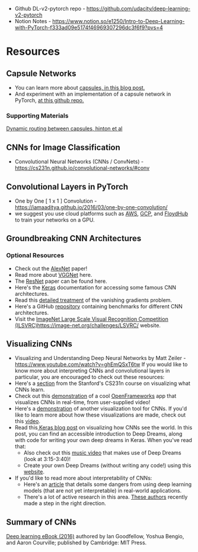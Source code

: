 * Github DL-v2-pytorch repo - https://github.com/udacity/deep-learning-v2-pytorch
* Notion Notes - https://www.notion.so/e1250/Intro-to-Deep-Learning-with-PyTorch-f333ad09e5174f46969307296dc3f6f9?pvs=4

# Resources
## Capsule Networks
* You can learn more about [capsules, in this blog post.](https://cezannec.github.io/Capsule_Networks/)
* And experiment with an implementation of a capsule network in PyTorch, [at this github repo.](https://github.com/cezannec/capsule_net_pytorch)
### Supporting Materials
[Dynamic routing between capsules, hinton et al](https://video.udacity-data.com/topher/2018/November/5bfdca4f_dynamic-routing/dynamic-routing.pdf)

## CNNs for Image Classification
* Convolutional Neural Networks (CNNs / ConvNets) - https://cs231n.github.io/convolutional-networks/#conv

## Convolutional Layers in PyTorch
* One by One [ 1 x 1 ] Convolution - https://iamaaditya.github.io/2016/03/one-by-one-convolution/
* we suggest you use cloud platforms such as [AWS](https://docs.aws.amazon.com/dlami/latest/devguide/gpu.html), [GCP](https://cloud.google.com/gpu/), and [FloydHub](https://blog.floydhub.com/) to train your networks on a GPU.

## Groundbreaking CNN Architectures
### Optional Resources
* Check out the [AlexNet](http://papers.nips.cc/paper/4824-imagenet-classification-with-deep-convolutional-neural-networks.pdf) paper!
* Read more about [VGGNet](https://arxiv.org/pdf/1409.1556.pdf) here.
* The [ResNet](https://arxiv.org/pdf/1512.03385v1.pdf) paper can be found here.
* Here's the [Keras](https://keras.io/api/applications/) documentation for accessing some famous CNN architectures.
* Read this [detailed treatment](http://neuralnetworksanddeeplearning.com/chap5.html) of the vanishing gradients problem.
* Here's a GitHub [repository](https://github.com/jcjohnson/cnn-benchmarks) containing benchmarks for different CNN architectures.
* Visit the [ImageNet Large Scale Visual Recognition Competition (ILSVRC)](https://image-net.org/challenges/LSVRC/)https://image-net.org/challenges/LSVRC/ website.

## Visualizing CNNs
* Visualizing and Understanding Deep Neural Networks by Matt Zeiler - https://www.youtube.com/watch?v=ghEmQSxT6tw
If you would like to know more about interpreting CNNs and convolutional layers in particular, you are encouraged to check out these resources:
* Here's a [section](https://learn.udacity.com/courses/ud188/lessons/7f6284d3-6c52-49a3-9a10-602f015918af/concepts/b9e7b9cf-70d2-4b0a-ae49-b811c230cd60) from the Stanford's CS231n course on visualizing what CNNs learn.
* Check out this [demonstration](https://experiments.withgoogle.com/what-neural-nets-see) of a cool [OpenFrameworks](https://openframeworks.cc/) app that visualizes CNNs in real-time, from user-supplied video!
* Here's a [demonstration](https://www.youtube.com/watch?v=AgkfIQ4IGaM&t=78s) of another visualization tool for CNNs. If you'd like to learn more about how these visualizations are made, check out this [video](https://www.youtube.com/watch?v=ghEmQSxT6tw&t=5s).
* Read this[ Keras blog post](https://blog.keras.io/how-convolutional-neural-networks-see-the-world.html) on visualizing how CNNs see the world. In this post, you can find an accessible introduction to Deep Dreams, along with code for writing your own deep dreams in Keras. When you've read that:
  * Also check out this [music video](https://blog.keras.io/how-convolutional-neural-networks-see-the-world.html) that makes use of Deep Dreams (look at 3:15-3:40)!
  * Create your own Deep Dreams (without writing any code!) using this [website](https://deepdreamgenerator.com/).
* If you'd like to read more about interpretability of CNNs:
   * Here's an [article](https://blog.openai.com/adversarial-example-research/) that details some dangers from using deep learning models (that are not yet interpretable) in real-world applications.
  * There's a lot of active research in this area. [These authors](https://arxiv.org/abs/1611.03530) recently made a step in the right direction.
## Summary of CNNs
[Deep learning eBook (2016)](https://www.deeplearningbook.org/) authored by Ian Goodfellow, Yoshua Bengio, and Aaron Courville; published by Cambridge: MIT Press.
